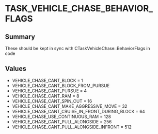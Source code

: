 # TASK_VEHICLE_CHASE_BEHAVIOR_FLAGS

## Summary
These should be kept in sync with CTaskVehicleChase::BehaviorFlags in code

## Values
* VEHICLE_CHASE_CANT_BLOCK = 1
* VEHICLE_CHASE_CANT_BLOCK_FROM_PURSUE
* VEHICLE_CHASE_CANT_PURSUE = 4
* VEHICLE_CHASE_CANT_RAM = 8
* VEHICLE_CHASE_CANT_SPIN_OUT = 16
* VEHICLE_CHASE_CANT_MAKE_AGGRESSIVE_MOVE = 32
* VEHICLE_CHASE_CANT_CRUISE_IN_FRONT_DURING_BLOCK = 64
* VEHICLE_CHASE_USE_CONTINUOUS_RAM = 128
* VEHICLE_CHASE_CANT_PULL_ALONGSIDE = 256
* VEHICLE_CHASE_CANT_PULL_ALONGSIDE_INFRONT = 512